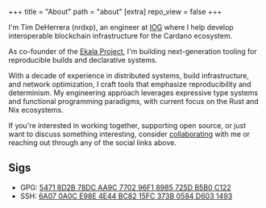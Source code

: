 +++
title = "About"
path = "about"
[extra]
repo_view = false
+++

I'm Tim DeHerrera (nrdxp), an engineer at [IOG](https://iog.io) where I help develop interoperable blockchain infrastructure for the Cardano ecosystem.

As co-founder of the [Ekala Project](https://github.com/ekala-project), I'm building next-generation tooling for reproducible builds and declarative systems.

With a decade of experience in distributed systems, build infrastructure, and network optimization, I craft tools that emphasize reproducibility and determinism. My engineering approach leverages expressive type systems and functional programming paradigms, with current focus on the Rust and Nix ecosystems.

If you're interested in working together, supporting open source, or just want to discuss something interesting, consider [collaborating](/collab) with me or reaching out through any of the social links above.

## Sigs

- GPG: [5471 8D2B 78DC AA9C 7702 96F1 8985 725D B5B0 C122](https://github.com/nrdxp.gpg)
- SSH: [6A07 0A0C E98E 4E44 BC82 15FC 373B 0584 D603 1493](https://github.com/nrdxp.keys)
